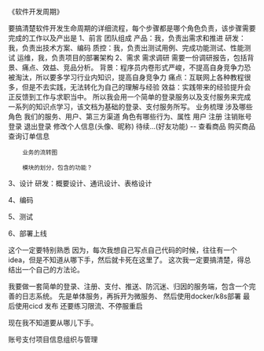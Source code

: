 《软件开发周期》

要搞清楚软件开发生命周期的详细流程，每个步骤都是哪个角色负责，该步骤需要完成的工作以及产出是
1、前言
	团队组成
		产品：我，负责出需求和推进
		研发：我，负责出技术方案、编码
		质控：我，负责出测试用例、完成功能测试、性能测试
		运维，我，负责项目的部署架构
2、需求
	需求调研
		需要一份调研报告，包括背景、痛点、效益、竞品分析。
		背景：程序员内卷形式严峻，不提高自身竞争力恐被淘汰，所以要多学习行业内知识，提高自身竞争力
		痛点：互联网上各种教程很多，但是不去实践，无法转化为自己的理解与经验
		效益：实践带来的经验提升会正反馈到工作与求职当中。
		所以我会用一个简单的登录服务以及支付服务来完成一系列的知识点学习，该文档为基础的登录、支付服务所写。
	业务梳理
		涉及哪些角色
			我们的服务、用户、第三方渠道
		角色有哪些行为、属性
			用户
				注册
				注销账号
				登录
				退出登录
				修改个人信息(头像、昵称)
				待续...(好友功能)
				--
				查看商品
				购买商品
				查询订单信息

		业务的流转图

		模块的划分，包含的功能？

3、设计
	研发：概要设计、通讯设计、表格设计

4、编码

5、测试

6、部署上线

这个一定要特别熟悉
因为，每次我想自己写点自己代码的时候，往往有一个idea，但是不知道从哪下手，然后就卡死在这里了。
这次我一定要搞清楚，得总结出一个自己的方法论。

我要做一套简单的登录、注册、支付、推送、防沉迷、归因的服务端，包含一个完善的日志系统。
先是单体服务，再拆开为微服务、
然后使用docker/k8s部署
最后使用cicd 发布
还要练习限流、不停服重启

现在我不知道要从哪儿下手。


账号支付项目信息组织与管理
